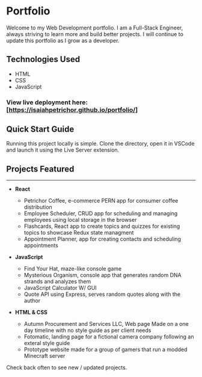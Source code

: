 # Portfolio

Welcome to my Web Development portfolio. I am a Full-Stack Engineer, always striving to learn more and build better projects. I will continue to update this portfolio as I grow as a developer.

## Technologies Used

-   HTML
-   CSS
-   JavaScript

### View live deployment here: [https://isaiahpetrichor.github.io/portfolio/]

## Quick Start Guide

Running this project locally is simple. Clone the directory, open it in VSCode and launch it using the Live Server extension.

## Projects Featured

---

-   **React**

    -   Petrichor Coffee, e-commerce PERN app for consumer coffee distribution
    -   Employee Scheduler, CRUD app for scheduling and managing employees using local storage in the browser
    -   Flashcards, React app to create topics and quizzes for existing topics to showcase Redux state managment
    -   Appointment Planner, app for creating contacts and scheduling appointments

-   **JavaScript**

    -   Find Your Hat, maze-like console game
    -   Mysterious Organism, console app that generates random DNA strands and analyzes them
    -   JavaScript Calculator W/ GUI
    -   Quote API using Express, serves random quotes along with the author

-   **HTML & CSS**

    -   Autumn Procurement and Services LLC, Web page Made on a one day timeline with no style guide as per client needs
    -   Fotomatic, landing page for a fictional camera company following an exteral style guide
    -   Prototype website made for a group of gamers that run a modded Minecraft server

Check back often to see new / updated projects.

